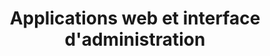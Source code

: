 ---
title   : Applications web et interface d'administration
summary : PHP - MYSQL - SQL - ANGULAR
public  : true
---